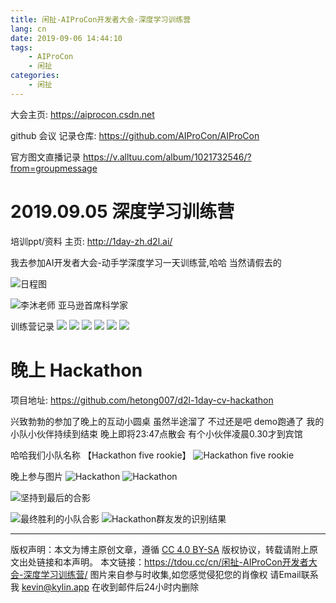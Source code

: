 ```yaml
---
title: 闲扯-AIProCon开发者大会-深度学习训练营
lang: cn
date: 2019-09-06 14:44:10
tags:
	- AIProCon
	- 闲扯
categories:
	- 闲扯
---
```


大会主页: https://aiprocon.csdn.net

github 会议 记录仓库: https://github.com/AIProCon/AIProCon

官方图文直播记录 https://v.alltuu.com/album/1021732546/?from=groupmessage


# 2019.09.05 深度学习训练营
培训ppt/资料 主页: http://1day-zh.d2l.ai/

我去参加AI开发者大会-动手学深度学习一天训练营,哈哈 当然请假去的

 
![日程图](http://img.0x96m.com/aiprocon/d2l_info.png)

![李沐老师 亚马逊首席科学家](http://img.0x96m.com/aiprocon/d2_limi.png)

训练营记录
![](http://img.0x96m.com/aiprocon/d2l01.png)
![](http://img.0x96m.com/aiprocon/d2l02.png)
![](http://img.0x96m.com/aiprocon/d2l03.png)
![](http://img.0x96m.com/aiprocon/d2l04.png)
![](http://img.0x96m.com/aiprocon/d2l05.png)
![](http://img.0x96m.com/aiprocon/d2l06.png)


# 晚上 Hackathon
项目地址: https://github.com/hetong007/d2l-1day-cv-hackathon

兴致勃勃的参加了晚上的互动小圆桌  虽然半途溜了 不过还是吧 demo跑通了
我的小队小伙伴持续到结束 晚上即将23:47点散会 有个小伙伴凌晨0.30才到宾馆

哈哈我们小队名称 【Hackathon five rookie】
![Hackathon five rookie](http://img.0x96m.com/aiprocon/hack-xd.png)


晚上参与图片
![Hackathon](http://img.0x96m.com/aiprocon/hack01.png)
![Hackathon](http://img.0x96m.com/aiprocon/hack02.png)


![坚持到最后的合影](http://img.0x96m.com/aiprocon/hack-all.jpg)

![最终胜利的小队合影](http://img.0x96m.com/aiprocon/hack-no-1.png)
![Hackathon群友发的识别结果](http://img.0x96m.com/aiprocon/hack-result.png)


--- 

版权声明：本文为博主原创文章，遵循 [CC 4.0 BY-SA](http://creativecommons.org/licenses/by-sa/4.0/) 版权协议，转载请附上原文出处链接和本声明。
本文链接：https://tdou.cc/cn/闲扯-AIProCon开发者大会-深度学习训练营/
图片来自参与时收集,如您感觉侵犯您的肖像权 请Email联系我 kevin@kylin.app 在收到邮件后24小时内删除
